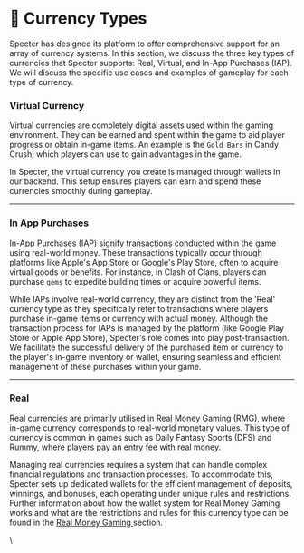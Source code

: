 # 🔀 Currency Types

Specter has designed its platform to offer comprehensive support for an array of currency systems. In this section, we discuss the three key types of currencies that Specter supports: Real, Virtual, and In-App Purchases (IAP). We will discuss the specific use cases and examples of gameplay for each type of currency.

### Virtual Currency

Virtual currencies are completely digital assets used within the gaming environment. They can be earned and spent within the game to aid player progress or obtain in-game items. An example is the `Gold Bars` in Candy Crush, which players can use to gain advantages in the game.

In Specter, the virtual currency you create is managed through wallets in our backend. This setup ensures players can earn and spend these currencies smoothly during gameplay.

***

### In App Purchases

In-App Purchases (IAP) signify transactions conducted within the game using real-world money. These transactions typically occur through platforms like Apple's App Store or Google's Play Store, often to acquire virtual goods or benefits. For instance, in Clash of Clans, players can purchase `gems` to expedite building times or acquire powerful items.

While IAPs involve real-world currency, they are distinct from the 'Real' currency type as they specifically refer to transactions where players purchase in-game items or currency with actual money. Although the transaction process for IAPs is managed by the platform (like Google Play Store or Apple App Store), Specter's role comes into play post-transaction. We facilitate the successful delivery of the purchased item or currency to the player's in-game inventory or wallet, ensuring seamless and efficient management of these purchases within your game.

***

### Real

Real currencies are primarily utilised in Real Money Gaming (RMG), where in-game currency corresponds to real-world monetary values. This type of currency is common in games such as Daily Fantasy Sports (DFS) and Rummy, where players pay an entry fee with real money.

Managing real currencies requires a system that can handle complex financial regulations and transaction processes. To accommodate this, Specter sets up dedicated wallets for the efficient management of deposits, winnings, and bonuses, each operating under unique rules and restrictions. Further information about how the wallet system for Real Money Gaming works and what are the restrictions and rules for this currency type can be found in the [Real Money Gaming ](https://app.gitbook.com/s/uUp1CFNeSY2hF5L4C4vV/the-basics/collections)section.

\
